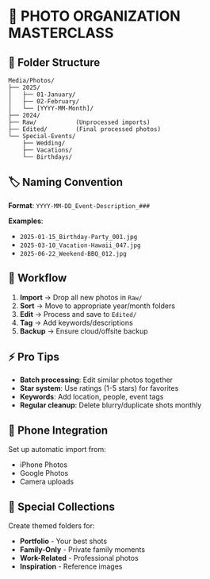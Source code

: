 # 📸 PHOTO ORGANIZATION MASTERCLASS

## 🎯 Folder Structure
```
Media/Photos/
├── 2025/
│   ├── 01-January/
│   ├── 02-February/
│   └── [YYYY-MM-Month]/
├── 2024/
├── Raw/           (Unprocessed imports)
├── Edited/        (Final processed photos)
└── Special-Events/
    ├── Wedding/
    ├── Vacations/
    └── Birthdays/
```

## 🏷 Naming Convention
**Format**: `YYYY-MM-DD_Event-Description_###`

**Examples**:
- `2025-01-15_Birthday-Party_001.jpg`
- `2025-03-10_Vacation-Hawaii_047.jpg`
- `2025-06-22_Weekend-BBQ_012.jpg`

## 🔄 Workflow
1. **Import** → Drop all new photos in `Raw/`
2. **Sort** → Move to appropriate year/month folders
3. **Edit** → Process and save to `Edited/`
4. **Tag** → Add keywords/descriptions
5. **Backup** → Ensure cloud/offsite backup

## ⚡ Pro Tips
- **Batch processing**: Edit similar photos together
- **Star system**: Use ratings (1-5 stars) for favorites
- **Keywords**: Add location, people, event tags
- **Regular cleanup**: Delete blurry/duplicate shots monthly

## 📱 Phone Integration
Set up automatic import from:
- iPhone Photos
- Google Photos
- Camera uploads

## 🎯 Special Collections
Create themed folders for:
- **Portfolio** - Your best shots
- **Family-Only** - Private family moments
- **Work-Related** - Professional photos
- **Inspiration** - Reference images